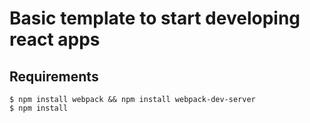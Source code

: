 # Basic template to start developing react apps

Requirements
------------------

```
$ npm install webpack && npm install webpack-dev-server
$ npm install 
```
